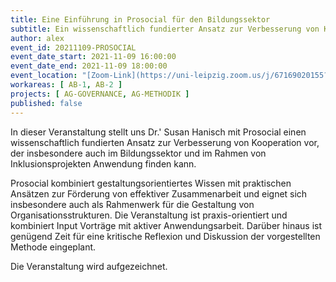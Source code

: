 ```yaml
---
title: Eine Einführung in Prosocial für den Bildungssektor
subtitle: Ein wissenschaftlich fundierter Ansatz zur Verbesserung von Kooperation
author: alex
event_id: 20211109-PROSOCIAL
event_date_start: 2021-11-09 16:00:00
event_date_end: 2021-11-09 18:00:00
event_location: "[Zoom-Link](https://uni-leipzig.zoom.us/j/67169020155?pwd=N1pqaGNUY3F0bkxqblBiL3dGMDRyUT09)"
workareas: [ AB-1, AB-2 ]
projects: [ AG-GOVERNANCE, AG-METHODIK ]
published: false
---
```


In dieser Veranstaltung stellt uns Dr.' Susan Hanisch mit Prosocial einen wissenschaftlich fundierten Ansatz zur Verbesserung von Kooperation vor, der insbesondere auch im Bildungssektor und im Rahmen von Inklusionsprojekten Anwendung finden kann. 

Prosocial kombiniert gestaltungsorientiertes Wissen mit praktischen Ansätzen zur Förderung von effektiver Zusammenarbeit und eignet sich insbesondere auch als Rahmenwerk für die Gestaltung von Organisationsstrukturen. Die Veranstaltung ist praxis-orientiert und kombiniert Input Vorträge mit aktiver Anwendungsarbeit. Darüber hinaus ist genügend Zeit für eine kritische Reflexion und Diskussion der vorgestellten Methode eingeplant.

Die Veranstaltung wird aufgezeichnet.
